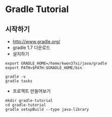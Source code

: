 # Gradle Tutorial

## 시작하기

* http://www.gradle.org/
* gradle 1.7 다운로드
* 설치하기
```
export GRADLE_HOME=/home/kwon37xi/java/gradle
export PATH=$PATH:$GRADLE_HOME/bin

gradle -v
gradle tasks
```

* 프로젝트 만들어보기
```
mkdir gradle-tutorial
cd gradle-tutorial
gradle setupBuild --type java-library
```
